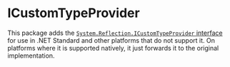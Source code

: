 ICustomTypeProvider
==========

This package adds the [`System.Reflection.ICustomTypeProvider` interface](https://learn.microsoft.com/dotnet/api/system.reflection.icustomtypeprovider) for use in .NET Standard and other platforms that do not support it.
On platforms where it is supported natively, it just forwards it to the original implementation.
